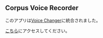 Corpus Voice Recorder
---

このアプリは[Voice Changer](https://github.com/w-okada/voice-changer)に統合されました。

[こちら](https://github.com/w-okada/voice-changer)にアクセスしてください。

<!-- このアプリは音声合成のためのレコーディングアプリです。



使用方法は[wiki](https://github.com/w-okada/voice-recorder/wiki)を参照してください。

アプリは[こちら](https://w-okada.github.io/voice-recorder/)から使用できます。
(右上のマイク入力の設定を忘れがちなのでお気をつけて。) -->
